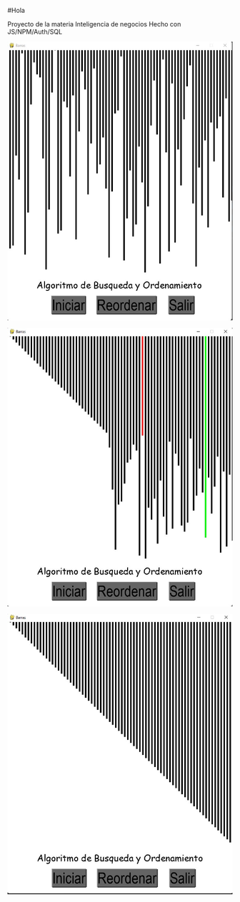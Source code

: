 #Hola

Proyecto de la materia Inteligencia de negocios
Hecho con JS/NPM/Auth/SQL

![alt text](https://github.com/DanielSaed/algoritmo-busquedaLineal-ordenamiento/blob/master/img/Menu.jpg?raw=true)

![alt text](https://github.com/DanielSaed/algoritmo-busquedaLineal-ordenamiento/blob/master/img/Funcion.jpg?raw=true)

![alt text](https://github.com/DanielSaed/algoritmo-busquedaLineal-ordenamiento/blob/master/img/Final.jpg?raw=true)


